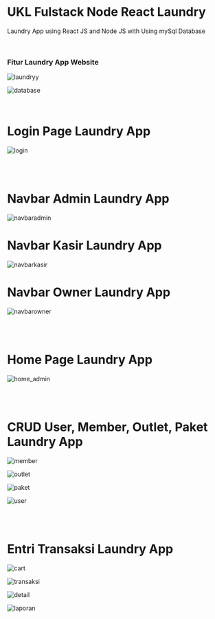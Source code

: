 # UKL Fulstack Node React Laundry
Laundry App using React JS and Node JS with Using mySql Database

<!-- https://fakestoreapi.com/products

### **Fitur Sparkle Shop Website**

<ul>
  <li>Homepage.</li>
  <li>Category pages.</li>
  <li>Product landing pages.</li>
  <li>Cart page.</li>
  <li>Checkout page.</li>
  <li>Contact page.</li>
</ul> -->

<br>

### **Fitur Laundry App Website**

![laundryy](https://user-images.githubusercontent.com/65702027/151680182-39c226d5-fb0c-443f-9f0c-3db6c4f6ed0a.PNG)

![database](https://user-images.githubusercontent.com/65702027/168764063-73cb656d-3bb9-4560-bb6d-943417f700ff.PNG)

<br>

Login Page Laundry App
=======================

![login](https://user-images.githubusercontent.com/65702027/168764097-17c01652-be02-4ae6-9bfc-cbbdaa9e93ac.PNG)

<br><br>

Navbar Admin Laundry App
=======================

![navbaradmin](https://user-images.githubusercontent.com/65702027/168764143-1564a595-0aab-41fc-85a6-aa966c8548f2.PNG)

Navbar Kasir Laundry App
=======================

![navbarkasir](https://user-images.githubusercontent.com/65702027/168764148-0fc28966-f8a8-4329-a7cf-1f9aa7d5251b.PNG)

Navbar Owner Laundry App
=======================

![navbarowner](https://user-images.githubusercontent.com/65702027/168764156-716482fe-692e-4776-bb9d-09c8d1959c7b.PNG)

<br><br>

Home Page Laundry App
=======================

![home_admin](https://user-images.githubusercontent.com/65702027/168764079-25b0b6aa-031b-4fc6-be41-93994fad8ed7.PNG)

<br><br>

CRUD User, Member, Outlet, Paket Laundry App
=======================

![member](https://user-images.githubusercontent.com/65702027/168764130-1a1f6820-c6b9-4f06-80f5-9189e2f07493.PNG)

![outlet](https://user-images.githubusercontent.com/65702027/168764163-e7952153-f08a-4735-9ac0-23befa5200c5.PNG)

![paket](https://user-images.githubusercontent.com/65702027/168764168-80c98102-778d-4267-bc51-466659253bda.PNG)

![user](https://user-images.githubusercontent.com/65702027/168764183-4f4789b3-7cb9-4fc9-b221-0f2e1561b25d.PNG)

<br><br>

Entri Transaksi Laundry App
=======================

![cart](https://user-images.githubusercontent.com/65702027/168764036-385f13e8-0c52-4d30-b616-a6bdd08e8a76.PNG)

![transaksi](https://user-images.githubusercontent.com/65702027/168764176-d6c637a0-60ae-4bdf-ba0d-713b448d400d.PNG)

![detail](https://user-images.githubusercontent.com/65702027/168764069-b864ff3c-966d-47c1-9544-8665f6f04e14.PNG)

![laporan](https://user-images.githubusercontent.com/65702027/168764088-9118c6ae-499a-464b-98c0-f8f4593242c9.PNG)







